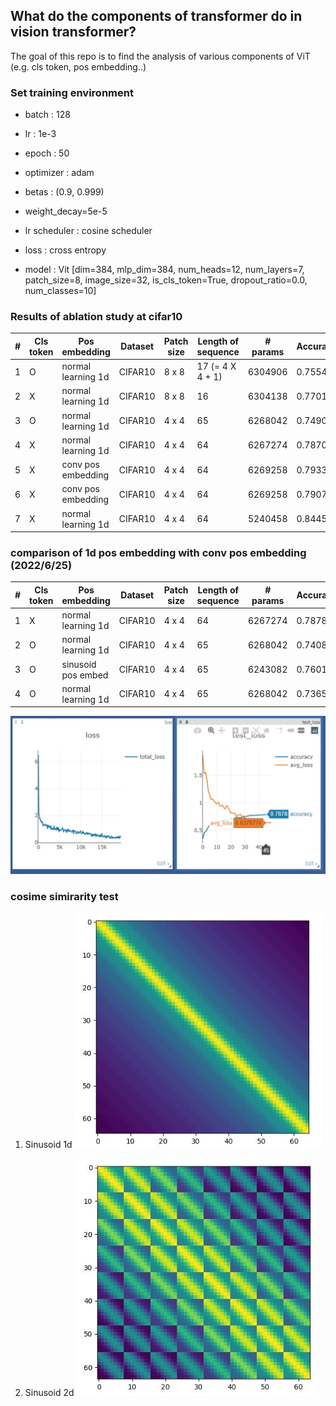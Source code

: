 ## What do the components of transformer do in vision transformer?

The goal of this repo is to find the analysis of various components of ViT (e.g. cls token, pos embedding..)

### Set training environment

- batch : 128
- lr : 1e-3
- epoch : 50

- optimizer : adam
- betas : (0.9, 0.999)
- weight_decay=5e-5

- lr scheduler : cosine scheduler
- loss : cross entropy
- model : Vit  [dim=384, mlp_dim=384, num_heads=12, num_layers=7,
                patch_size=8, image_size=32, is_cls_token=True,
                dropout_ratio=0.0, num_classes=10]
       
          
### Results of ablation study at cifar10  

| #   |Cls token   | Pos embedding     |  Dataset   | Patch size | Length of sequence |  # params      | Accuracy |Test loss | overfitting epoch  | Time | 
|-----|------------|-------------------| ---------- | ---------- | ------------------ |----------------|----------|----------| -------------------| -----|
|1    | O          |normal learning 1d |  CIFAR10   | 8 x 8      |  17 (= 4 X 4 + 1)  |6304906         |0.7554    |0.7702    | 35                 | s    |
|2    | X          |normal learning 1d |  CIFAR10   | 8 x 8      |  16                |6304138         |0.7701    |0.7054    | 37                 |      |
|3    | O          |normal learning 1d |  CIFAR10   | 4 x 4      |  65                |6268042         |0.7490    |0.7588    | 32                 |      | 
|4    | X          |normal learning 1d |  CIFAR10   | 4 x 4      |  64                |6267274         |0.7870    |0.6486    | 48                 | 10s  |  
|5    | X          |conv pos embedding |  CIFAR10   | 4 x 4      |  64                |6269258         |0.7933    |0.6268    | 39                 | s    |
|6    | X          |conv pos embedding |  CIFAR10   | 4 x 4      |  64                |6269258         |0.7907    |0.6268    | 49                 | s    |
|7    | X          |normal learning 1d |  CIFAR10   | 4 x 4      |  64                |5240458         |0.8445    |0.5170    | 34                 | 27s  | 

### comparison of 1d pos embedding with conv pos embedding (2022/6/25)

| #   |Cls token   | Pos embedding     |  Dataset   | Patch size | Length of sequence |  # params      | Accuracy |Test loss | overfitting epoch  | Time | 
|-----|------------|-------------------| ---------- | ---------- | ------------------ |----------------|----------|----------| -------------------| -----|
|1    | X          |normal learning 1d |  CIFAR10   | 4 x 4      |  64                |6267274         |0.7878    |0.6486    | 45                 | 9-10s|  
|2    | O          |normal learning 1d |  CIFAR10   | 4 x 4      |  65                |6268042         |0.7408    |0.7883    | 31                 | 9-10s|  
|3    | O          |sinusoid pos embed |  CIFAR10   | 4 x 4      |  65                |6243082         |0.7601    |0.7078    | 30                 | 9-10s|  
|4    | O          |normal learning 1d |  CIFAR10   | 4 x 4      |  65                |6268042         |0.7365    |0.7760    | 29                 | 9-10s|  

![](./figures/comparison_exp1.png)

### cosime simirarity test

1. Sinusoid 1d
![](./figures/sinusoid_cosine_simirarity.JPG)

1. Sinusoid 2d
![](./figures/sinusoid_cosine_simirarity_2d.JPG)